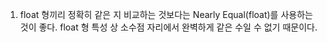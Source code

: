 1. float 형끼리 정확히 같은 지 비교하는 것보다는 Nearly Equal(float)를 사용하는 것이 좋다. float 형 특성 상 소수점 자리에서 완벽하게 같은 수일 수 없기 때문이다.
